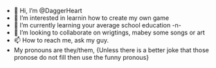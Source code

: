 - 👋 Hi, I’m @DaggerHeart
- 👀 I’m interested in learnin how to create my own game
- 🌱 I’m currently learning your average school education -n-
- 💞️ I’m looking to collaborate on wrigtings, mabey some songs or art
- 📫 How to reach me, ask my guy.
- My pronouns are they/them, {Unless there is a better joke that those pronose do not fill then use the funny pronous} 
<!---
DaggerHeart/DaggerHeart is a ✨ special ✨ repository because its `README.md` (this file) appears on your GitHub profile.
You can click the Preview link to take a look at your changes.
--->
